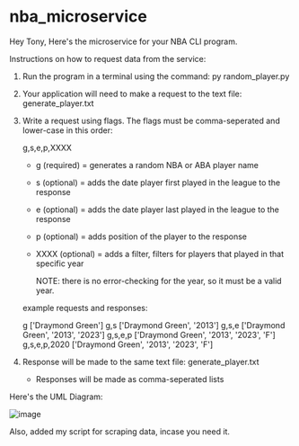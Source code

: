 # nba_microservice
Hey Tony, 
Here's the microservice for your NBA CLI program.

Instructions on how to request data from the service:

1. Run the program in a terminal using the command: py random_player.py
2. Your application will need to make a request to the text file: generate_player.txt
3. Write a request using flags. The flags must be comma-seperated and lower-case in this order:

    g,s,e,p,XXXX
    - g (required) = generates a random NBA or ABA player name
    - s (optional) = adds the date player first played in the league to the response 
    - e (optional) = adds the date player last played in the league to the response
    - p (optional) = adds position of the player to the response
    - XXXX (optional) = adds a filter, filters for players that played in that specific year
    
        NOTE: there is no error-checking for the year, so it must be a valid year.
        
    example requests and responses:
    
    g ['Draymond Green']
    g,s ['Draymond Green', '2013']
    g,s,e ['Draymond Green', '2013', '2023']
    g,s,e,p ['Draymond Green', '2013', '2023', 'F']
    g,s,e,p,2020 ['Draymond Green', '2013', '2023', 'F']

4. Response will be made to the same text file: generate_player.txt
    - Responses will be made as comma-seperated lists

Here's the UML Diagram:

![image](https://user-images.githubusercontent.com/95652335/217966380-37fc0549-957f-4776-a747-602881a29c5b.png)

Also, added my script for scraping data, incase you need it.

